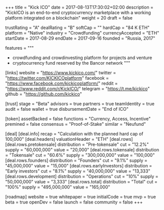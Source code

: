 +++
title = "Kick ICO"
date = 2017-08-13T17:30:02+02:00
description = "KickICO is an end-to-end cryptocurrency marketplace with a working platform integrated on a blockchain"
weight = 20
draft = false

trustRating = "A"
dealRating = "B"
softCap = ""
hardCap = "84 K ETH"
platform = "Native"
industry = "Crowdfunding"
currencyAccepted = "ETH"
startDate = 2017-08-29
endDate = 2017-09-16
founded = "Russia, 2017"

features = """
- crowdfunding and crowdinvesting platform for projects and venture
- cryptocurrency fund reserved by the Bancor network
"""

[links]
  website = "https://www.kickico.com/"
  twitter = "https://twitter.com/KICKICOplatform"
  facebook = "https://www.facebook.com/kickicoplatform/"
  reddit = "https://www.reddit.com/r/KickICO/"
  telegram = "https://t.me/kickico"
  github = "https://github.com/kickico"
  

[trust]
  stage = "Beta"
  advisors = true
  partners = true
  teamIdentity = true
  audit = false
  wallet = true
  disbursementDate = "End of ICO"

[token]
  assetBacked = false
  functions = "Currency, Access, Incentive"
  premined = false
  consensus = "Proof-of-Stake"
  similar = "Neufund"

[deal]
  [deal.info]
    recap = "Calculation with the planned hard cap of 100,000"
  [deal.headers]
    valuationHeader = "ETH"
  [deal.rows]
    [deal.rows.pretokensale]
      distribution = "Pre-tokensale"
      cut = "12.2%"
      supply = "60,000,000"
      value = "20,000"
    [deal.rows.tokensale]
      distribution = "Tokensale"
      cut = "60.6%"
      supply = "300,000,000"
      value = "100,000"
    [deal.rows.founders]
      distribution = "Founders"
      cut = "9.1%"
      supply = "45,000,000"
      value = "15,000"
    [deal.rows.earlyInvestors]
      distribution = "Early investors"
      cut = "8.1%"
      supply = "40,000,000"
      value = "13,333"
    [deal.rows.development]
      distribution = "Operations"
      cut = "10%"
      supply = "50,000,000"
      value = "3,333"
    [deal.rows.total]
      distribution = "Total"
      cut = "100%"
      supply = "495,000,000"
      value = "165,000"

[roadmap]
  website = true
  whitepaper = true
  initialCode = true
  mvp = true
  beta = true
  openDev = false
  launch = false
  community = false
+++
